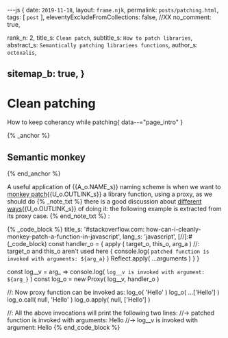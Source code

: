 ---js
{
  date:      `2019-11-18`,
  layout:    `frame.njk`,
  permalink: `posts/patching.html`,
  tags:      [ `post` ],
  eleventyExcludeFromCollections: false,
  //XX no_comment: true,

  rank_n:     2,
  title_s:    `Clean patch`,
  subtitle_s: `How to patch libraries`,
  abstract_s: `Semantically patching librariees functions`,
  author_s:   `octoxalis`,
  
  sitemap_b: true,
}
---
[comment]: # (======== Post ========)
# Clean patching

How to keep coherancy while patching{ data--="page_intro" }

{% _anchor %}
## Semantic monkey
{% end_anchor %}

<slot-slice>
<slot-css prism_css/>
<slot-css lib_prism/>
<slot-js prism_js/>

A useful application of {{A_o.NAME_s}} naming scheme is when we want to [monkey patch]{{U_o.OUTLINK_s}} a library function, using a proxy, as we should do
{% _note_txt %}
there is a good discussion about [different ways]{{U_o.OUTLINK_s}} of doing it: the following example is extracted from its proxy case.
{% end_note_txt %}
:


{% _code_block %}
    title_s: '#stackoverflow.com: how-can-i-cleanly-monkey-patch-a-function-in-javascript',
    lang_s: 'javascript',
[//]:#(_code_block)
const handler_o =
{
  apply ( target_o, this_o, arg_a )  //: target_o and this_o aren't used here
  {
    console.log( `patched function is invoked with arguments: ${arg_a}` )
    Reflect.apply( ...arguments )
  }
}

const log__v = arg_ =>  console.log( `log__v is invoked with argument: ${arg_}` )
const log_o = new Proxy( log__v, handler_o )

//: Now proxy function can be invoked as:
log_o( 'Hello' )
log_o( ...['Hello'] )
log_o.call( null, 'Hello' )
log_o.apply( null, ['Hello'] )

//: All the above invocations will print the following two lines:
//-> patched function is invoked with arguments: Hello
//-> log__v is invoked with argument: Hello
{% end_code_block %}

</slot-slice>

[comment]: # (======== Links ========)

[monkey patch]: https://www.audero.it/blog/2016/12/05/monkey-patching-javascript/
[different ways]: https://stackoverflow.com/questions/52945683/how-can-i-cleanly-monkey-patch-a-function-in-javascript/52945922#52945922
